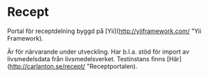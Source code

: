 # Recept

Portal för receptdelning byggd på [Yii](http://yiiframework.com/ "Yii Framework).

Är för närvarande under utveckling. Har b.l.a. stöd för import av livsmedelsdata från livsmedelsverket.
Testinstans finns [Här](http://carlanton.se/recept/ "Receptportalen).
